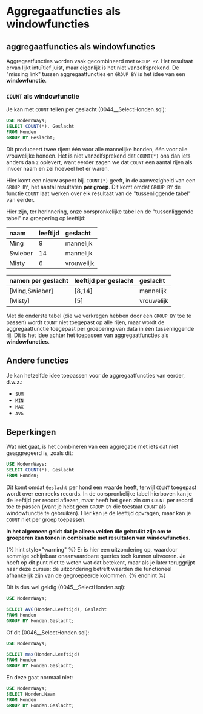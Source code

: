 # Aggregaatfuncties als windowfuncties

## aggregaatfuncties als windowfuncties

Aggregaatfuncties worden vaak gecombineerd met `GROUP BY`. Het resultaat ervan lijkt intuïtief juist, maar eigenlijk is het niet vanzelfsprekend. De "missing link" tussen aggregaatfuncties en `GROUP BY` is het idee van een **windowfunctie**.

### `COUNT` als windowfunctie

Je kan met `COUNT` tellen per geslacht \(0044\_\_SelectHonden.sql\):

```sql
USE ModernWays;
SELECT COUNT(*), Geslacht
FROM Honden
GROUP BY Geslacht;
```

Dit produceert twee rijen: één voor alle mannelijke honden, één voor alle vrouwelijke honden. Het is niet vanzelfsprekend dat `COUNT(*)` ons dan iets anders dan `2` oplevert, want eerder zagen we dat `COUNT` een aantal rijen als invoer naam en zei hoeveel het er waren.

Hier komt een nieuw aspect bij. `COUNT(*)` geeft, in de aanwezigheid van een `GROUP BY`, het aantal resultaten **per groep**. Dit komt omdat `GROUP BY` de functie `COUNT` laat werken over elk resultaat van de "tussenliggende tabel" van eerder.

Hier zijn, ter herinnering, onze oorspronkelijke tabel en de "tussenliggende tabel" na groepering op leeftijd:

| naam | leeftijd | geslacht |
| :--- | :--- | :--- |
| Ming | 9 | mannelijk |
| Swieber | 14 | mannelijk |
| Misty | 6 | vrouwelijk |

| namen per geslacht | leeftijd per geslacht | geslacht |
| :--- | :--- | :--- |
| \[Ming,Swieber\] | \[8,14\] | mannelijk |
| \[Misty\] | \[5\] | vrouwelijk |

Met de onderste tabel \(die we verkregen hebben door een `GROUP BY` toe te passen\) wordt `COUNT` niet toegepast op alle rijen, maar wordt de aggregaatfunctie toegepast per groepering van data in één tussenliggende rij. Dit is het idee achter het toepassen van aggregaatfuncties als **windowfuncties**.

## Andere functies

Je kan hetzelfde idee toepassen voor de aggregaatfuncties van eerder, d.w.z.:

* `SUM`
* `MIN`
* `MAX`
* `AVG`

## Beperkingen

Wat niet gaat, is het combineren van een aggregatie met iets dat niet geaggregeerd is, zoals dit:

```sql
USE ModernWays;
SELECT COUNT(*), Geslacht
FROM Honden;
```

Dit komt omdat `Geslacht` per hond een waarde heeft, terwijl `COUNT` toegepast wordt over een reeks records. In de oorspronkelijke tabel hierboven kan je de leeftijd per record aflezen, maar heeft het geen zin om `COUNT` per record toe te passen \(want je hebt geen `GROUP BY` die toestaat `COUNT` als windowfunctie te gebruiken\). Hier kan je de leeftijd opvragen, maar kan je `COUNT` niet per groep toepassen.

**In het algemeen geldt dat je alleen velden die gebruikt zijn om te groeperen kan tonen in combinatie met resultaten van windowfuncties.**

{% hint style="warning" %}
Er is hier een uitzondering op, waardoor sommige schijnbaar onaanvaardbare queries toch kunnen uitvoeren. Je hoeft op dit punt niet te weten wat dat betekent, maar als je later teruggrijpt naar deze cursus: de uitzondering betreft waarden die functioneel afhankelijk zijn van de gegroepeerde kolommen.
{% endhint %}

Dit is dus wel geldig \(0045\_\_SelectHonden.sql\):

```sql
USE ModernWays;

SELECT AVG(Honden.Leeftijd), Geslacht
FROM Honden
GROUP BY Honden.Geslacht;
```

Of dit \(0046\_\_SelectHonden.sql\):

```sql
USE ModernWays;

SELECT max(Honden.Leeftijd)
FROM Honden
GROUP BY Honden.Geslacht;
```

En deze gaat normaal niet:

```sql
USE ModernWays;
SELECT Honden.Naam
FROM Honden
GROUP BY Honden.Geslacht;
```

